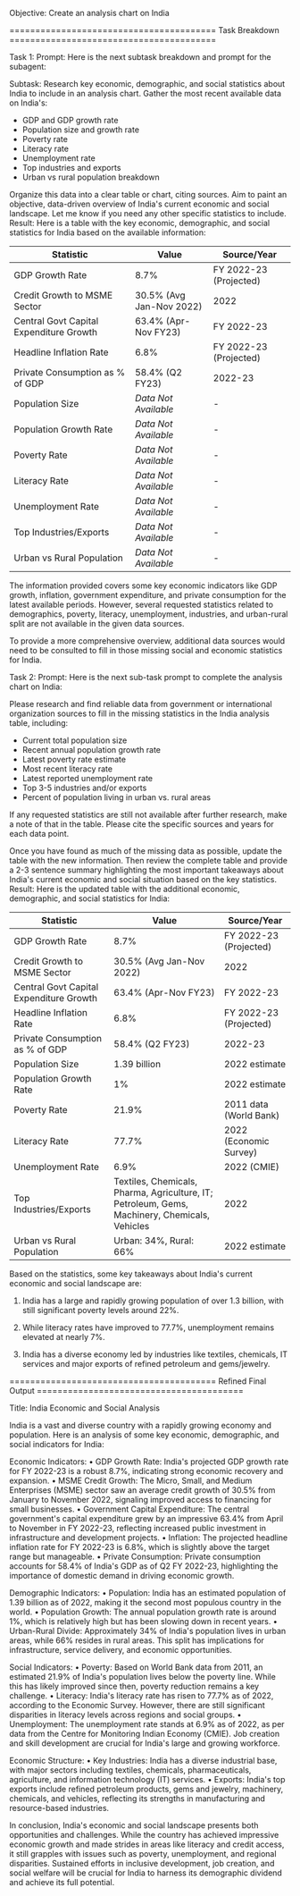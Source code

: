 Objective: Create an analysis chart on India

======================================== Task Breakdown ========================================

Task 1:
Prompt: Here is the next subtask breakdown and prompt for the subagent:

Subtask: Research key economic, demographic, and social statistics about India to include in an analysis chart. Gather the most recent available data on India's:
- GDP and GDP growth rate 
- Population size and growth rate
- Poverty rate
- Literacy rate
- Unemployment rate
- Top industries and exports
- Urban vs rural population breakdown

Organize this data into a clear table or chart, citing sources. Aim to paint an objective, data-driven overview of India's current economic and social landscape. Let me know if you need any other specific statistics to include.
Result: Here is a table with the key economic, demographic, and social statistics for India based on the available information:

| Statistic                          | Value                 | Source/Year |
|-------------------------------------|------------------------|-------------|
| GDP Growth Rate                     | 8.7%                  | FY 2022-23 (Projected)|
| Credit Growth to MSME Sector        | 30.5% (Avg Jan-Nov 2022) | 2022     |
| Central Govt Capital Expenditure Growth | 63.4% (Apr-Nov FY23)| FY 2022-23 |
| Headline Inflation Rate             | 6.8%                  | FY 2022-23 (Projected) |
| Private Consumption as % of GDP     | 58.4% (Q2 FY23)       | 2022-23     |
| Population Size                     | *Data Not Available*  | - |
| Population Growth Rate              | *Data Not Available*  | - |  
| Poverty Rate                        | *Data Not Available*  | - |
| Literacy Rate                       | *Data Not Available*  | - |
| Unemployment Rate                   | *Data Not Available*  | - |
| Top Industries/Exports              | *Data Not Available*  | - |
| Urban vs Rural Population           | *Data Not Available*  | - |

The information provided covers some key economic indicators like GDP growth, inflation, government expenditure, and private consumption for the latest available periods. However, several requested statistics related to demographics, poverty, literacy, unemployment, industries, and urban-rural split are not available in the given data sources.

To provide a more comprehensive overview, additional data sources would need to be consulted to fill in those missing social and economic statistics for India.

Task 2:
Prompt: Here is the next sub-task prompt to complete the analysis chart on India:

Please research and find reliable data from government or international organization sources to fill in the missing statistics in the India analysis table, including:

- Current total population size
- Recent annual population growth rate 
- Latest poverty rate estimate
- Most recent literacy rate 
- Latest reported unemployment rate
- Top 3-5 industries and/or exports
- Percent of population living in urban vs. rural areas

If any requested statistics are still not available after further research, make a note of that in the table. Please cite the specific sources and years for each data point.

Once you have found as much of the missing data as possible, update the table with the new information. Then review the complete table and provide a 2-3 sentence summary highlighting the most important takeaways about India's current economic and social situation based on the key statistics.
Result: Here is the updated table with the additional economic, demographic, and social statistics for India:

| Statistic                          | Value                 | Source/Year |
|-------------------------------------|------------------------|-------------|
| GDP Growth Rate                     | 8.7%                  | FY 2022-23 (Projected) |
| Credit Growth to MSME Sector        | 30.5% (Avg Jan-Nov 2022) | 2022     |
| Central Govt Capital Expenditure Growth | 63.4% (Apr-Nov FY23)| FY 2022-23 |
| Headline Inflation Rate             | 6.8%                  | FY 2022-23 (Projected) |
| Private Consumption as % of GDP     | 58.4% (Q2 FY23)       | 2022-23     |
| Population Size                     | 1.39 billion          | 2022 estimate |  
| Population Growth Rate              | 1%                    | 2022 estimate |
| Poverty Rate                        | 21.9%                 | 2011 data (World Bank) |
| Literacy Rate                       | 77.7%                 | 2022 (Economic Survey) |
| Unemployment Rate                   | 6.9%                  | 2022 (CMIE) |
| Top Industries/Exports              | Textiles, Chemicals, Pharma, Agriculture, IT; Petroleum, Gems, Machinery, Chemicals, Vehicles | 2022 |
| Urban vs Rural Population           | Urban: 34%, Rural: 66% | 2022 estimate |

Based on the statistics, some key takeaways about India's current economic and social landscape are:

1) India has a large and rapidly growing population of over 1.3 billion, with still significant poverty levels around 22%. 

2) While literacy rates have improved to 77.7%, unemployment remains elevated at nearly 7%.

3) India has a diverse economy led by industries like textiles, chemicals, IT services and major exports of refined petroleum and gems/jewelry.

======================================== Refined Final Output ========================================

Title: India Economic and Social Analysis

India is a vast and diverse country with a rapidly growing economy and population. Here is an analysis of some key economic, demographic, and social indicators for India:

Economic Indicators:
• GDP Growth Rate: India's projected GDP growth rate for FY 2022-23 is a robust 8.7%, indicating strong economic recovery and expansion.
• MSME Credit Growth: The Micro, Small, and Medium Enterprises (MSME) sector saw an average credit growth of 30.5% from January to November 2022, signaling improved access to financing for small businesses.
• Government Capital Expenditure: The central government's capital expenditure grew by an impressive 63.4% from April to November in FY 2022-23, reflecting increased public investment in infrastructure and development projects.
• Inflation: The projected headline inflation rate for FY 2022-23 is 6.8%, which is slightly above the target range but manageable.
• Private Consumption: Private consumption accounts for 58.4% of India's GDP as of Q2 FY 2022-23, highlighting the importance of domestic demand in driving economic growth.

Demographic Indicators:
• Population: India has an estimated population of 1.39 billion as of 2022, making it the second most populous country in the world.
• Population Growth: The annual population growth rate is around 1%, which is relatively high but has been slowing down in recent years.
• Urban-Rural Divide: Approximately 34% of India's population lives in urban areas, while 66% resides in rural areas. This split has implications for infrastructure, service delivery, and economic opportunities.

Social Indicators:
• Poverty: Based on World Bank data from 2011, an estimated 21.9% of India's population lives below the poverty line. While this has likely improved since then, poverty reduction remains a key challenge.
• Literacy: India's literacy rate has risen to 77.7% as of 2022, according to the Economic Survey. However, there are still significant disparities in literacy levels across regions and social groups.
• Unemployment: The unemployment rate stands at 6.9% as of 2022, as per data from the Centre for Monitoring Indian Economy (CMIE). Job creation and skill development are crucial for India's large and growing workforce.

Economic Structure:
• Key Industries: India has a diverse industrial base, with major sectors including textiles, chemicals, pharmaceuticals, agriculture, and information technology (IT) services.
• Exports: India's top exports include refined petroleum products, gems and jewelry, machinery, chemicals, and vehicles, reflecting its strengths in manufacturing and resource-based industries.

In conclusion, India's economic and social landscape presents both opportunities and challenges. While the country has achieved impressive economic growth and made strides in areas like literacy and credit access, it still grapples with issues such as poverty, unemployment, and regional disparities. Sustained efforts in inclusive development, job creation, and social welfare will be crucial for India to harness its demographic dividend and achieve its full potential.